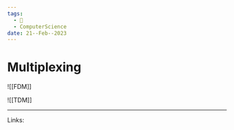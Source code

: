 ```yaml
---
tags:
  - 🌱
  - ComputerScience
date: 21--Feb--2023
---
```


# Multiplexing

![[FDM]]

![[TDM]]

---
Links: 